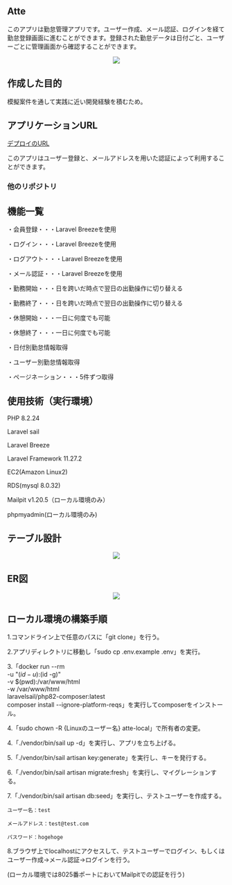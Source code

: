 ## Atte

このアプリは勤怠管理アプリです。ユーザー作成、メール認証、ログインを経て勤怠登録画面に進むことができます。登録された勤怠データは日付ごと、ユーザーごとに管理画面から確認することができます。

<p align="center">
<img src="https://github.com/user-attachments/assets/3d4b0e18-1b9c-4afa-ad34-04d2cecfd977">
</p>

## 作成した目的

模擬案件を通して実践に近い開発経験を積むため。

## アプリケーションURL

[デプロイのURL](http://54.238.66.93/)

このアプリはユーザー登録と、メールアドレスを用いた認証によって利用することができます。

### 他のリポジトリ

## 機能一覧

・会員登録・・・Laravel Breezeを使用

・ログイン・・・Laravel Breezeを使用

・ログアウト・・・Laravel Breezeを使用

・メール認証・・・Laravel Breezeを使用

・勤務開始・・・日を跨いだ時点で翌日の出勤操作に切り替える

・勤務終了・・・日を跨いだ時点で翌日の出勤操作に切り替える

・休憩開始・・・一日に何度でも可能

・休憩終了・・・一日に何度でも可能

・日付別勤怠情報取得

・ユーザー別勤怠情報取得

・ページネーション・・・5件ずつ取得

## 使用技術（実行環境）

PHP 8.2.24

Laravel sail

Laravel Breeze

Laravel Framework 11.27.2

EC2(Amazon Linux2)

RDS(mysql 8.0.32)

Mailpit v1.20.5（ローカル環境のみ）

phpmyadmin(ローカル環境のみ)

## テーブル設計

<p align="center">
<img src="https://github.com/user-attachments/assets/8a11063e-6d99-4c15-8457-98f04e7bee1b">
</p>

## ER図

<p align="center">
<img src="https://github.com/user-attachments/assets/c02a7bd0-7801-46ea-b3e3-08e55cb910c6">
</p>

## ローカル環境の構築手順

1.コマンドライン上で任意のパスに「git clone」を行う。

2.アプリディレクトリに移動し「sudo cp .env.example .env」を実行。

3.「docker run --rm \
    -u "$(id -u):$(id -g)" \
    -v $(pwd):/var/www/html \
    -w /var/www/html \
    laravelsail/php82-composer:latest \
    composer install --ignore-platform-reqs」を実行してcomposerをインストール。

4.「sudo chown -R {Linuxのユーザー名} atte-local」で所有者の変更。

4.「./vendor/bin/sail up -d」を実行し、アプリを立ち上げる。

5.「./vendor/bin/sail artisan key:generate」を実行し、キーを発行する。

6.「./vendor/bin/sail artisan migrate:fresh」を実行し、マイグレーションする。

7.「./vendor/bin/sail artisan db:seed」を実行し、テストユーザーを作成する。

    ユーザー名：test

    メールアドレス：test@test.com

    パスワード：hogehoge

8.ブラウザ上でlocalhostにアクセスして、テストユーザーでログイン、もしくはユーザー作成→メール認証→ログインを行う。

(ローカル環境では8025番ポートにおいてMailpitでの認証を行う)